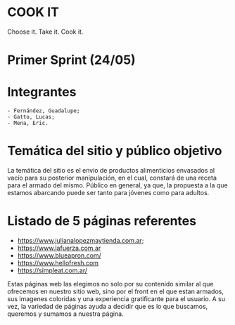 # COOK IT
Choose it. Take it. Cook it. 

# Primer Sprint (24/05)


# Integrantes
    - Fernández, Guadalupe;
    - Gatto, Lucas;
    - Mena, Eric. 


# Temática del sitio y público objetivo

La temática del sitio es el envío de productos alimenticios envasados al vacío para su posterior manipulación, en el cual, constará de una receta para el armado del mismo. 
Público en general, ya que, la propuesta a la que estamos abarcando puede ser tanto para jóvenes como para adultos. 

# Listado de 5 páginas referentes 
- https://www.julianalopezmaytienda.com.ar;
- https://www.lafuerza.com.ar
- https://www.blueapron.com/
- https://www.hellofresh.com
- https://simpleat.com.ar/

Estas páginas web las elegimos no solo por su contenido similar al que ofrecemos en nuestro sitio web, sino por el front en el que estan armados, sus imagenes coloridas y una experiencia gratificante para el usuario. A su vez, la variedad de páginas ayuda a decidir que es lo que buscamos, queremos y sumamos a nuestra página. 